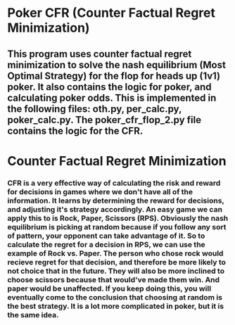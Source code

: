 # Poker CFR (Counter Factual Regret Minimization)
## This program uses counter factual regret minimization to solve the nash equilibrium (Most Optimal Strategy) for the flop for heads up (1v1) poker. It also contains the logic for poker, and calculating poker odds. This is implemented in the following files: oth.py, per_calc.py, poker_calc.py. The poker_cfr_flop_2.py file contains the logic for the CFR.

# Counter Factual Regret Minimization
### CFR is a very effective way of calculating the risk and reward for decisions in games where we don't have all of the information. It learns by determining the reward for decisions, and adjusting it's strategy accordingly. An easy game we can apply this to is Rock, Paper, Scissors (RPS). Obviously the nash equilibrium is picking at random because if you follow any sort of pattern, your opponent can take advantage of it. So to calculate the regret for a decision in RPS, we can use the example of Rock vs. Paper. The person who chose rock would recieve regret for that decision, and therefore be more likely to not choice that in the future. They will also be more inclined to choose scissors because that would've made them win. And paper would be unaffected. If you keep doing this, you will eventually come to the conclusion that choosing at random is the best strategy. It is a lot more complicated in poker, but it is the same idea. 
